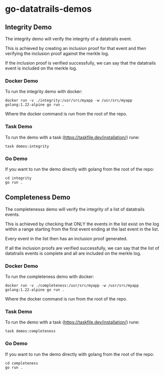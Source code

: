 # go-datatrails-demos

## Integrity Demo

The integrity demo will verify the integrity of a datatrails event.

This is achieved by creating an inclusion proof for that event and
then verifying the inclusion proof against the merkle log.

If the inclusion proof is verified successfully, we can say that the
datatrails event is included on the merkle log.

### Docker Demo
To run the integrity demo with docker:

```
docker run -v ./integrity:/usr/src/myapp -w /usr/src/myapp  golang:1.22-alpine go run .
```

Where the docker command is run from the root of the repo.

### Task Demo

To run the demo with a task (https://taskfile.dev/installation/) rune:

```
task demos:integrity
```

### Go Demo

If you want to run the demo directly with golang from the root of the repo:

```
cd integrity
go run .
```

## Completeness Demo

The completenesss demo will verify the integrity of a list of datatrails events.

This is achieved by checking that ONLY the events in the list exist on the log within a range
starting from the first event ending at the last event in the list.

Every event in the list then has an inclusion proof generated.

If all the inclusion proofs are verified successfully, we can say that the list of
datatrails events is complete and all are included on the merkle log.

### Docker Demo
To run the completeness demo with docker:

```
docker run -v ./completeness:/usr/src/myapp -w /usr/src/myapp  golang:1.22-alpine go run .
```

Where the docker command is run from the root of the repo.

### Task Demo

To run the demo with a task (https://taskfile.dev/installation/) rune:

```
task demos:completeness
```

### Go Demo

If you want to run the demo directly with golang from the root of the repo:

```
cd completeness
go run .
```